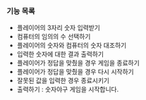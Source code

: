 ### 기능 목록
- 플레이어의 3자리 숫자 입력받기
- 컴퓨터의 임의의 수 선택하기
- 플레이어의 숫자와 컴퓨터의 숫자 대조하기
- 입력한 숫자에 대한 결과 출력하기
- 플레이어가 정답을 맞췄을 경우 게임을 종료하기
- 플레이어가 정답을 맞췄을 경우 다시 시작하기
- 잘못된 값을 입력한 경우 종료시키기
- 출력하기 : 숫자야구 게임을 시작합니다.